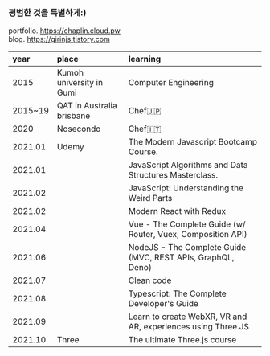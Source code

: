 ###  평범한 것을 특별하게:)
portfolio.  https://chaplin.cloud.pw  
blog.       https://girinjs.tistory.com

| year    | place                     | learning             |
|:--------|:--------------------------|:---------------------|
| 2015    | Kumoh university in Gumi  | Computer Engineering |
| 2015~19 | QAT in Australia brisbane | Chef:jp:             |
| 2020    | Nosecondo                 | Chef:it:             |
| 2021.01 | Udemy | The Modern Javascript Bootcamp Course.                       |
| 2021.01 |       | JavaScript Algorithms and Data Structures Masterclass.       |
| 2021.02 |       | JavaScript: Understanding the Weird Parts                    |
| 2021.02 |       | Modern React with Redux                                      |
| 2021.04 |       | Vue - The Complete Guide (w/ Router, Vuex, Composition API)  |
| 2021.06 |       | NodeJS - The Complete Guide (MVC, REST APIs, GraphQL, Deno)  |
| 2021.07 |       | Clean code                                                   |
| 2021.08 |       | Typescript: The Complete Developer's Guide                   |
| 2021.09 |       | Learn to create WebXR, VR and AR, experiences using Three.JS |
| 2021.10 | Three | The ultimate Three.js course                                 |


